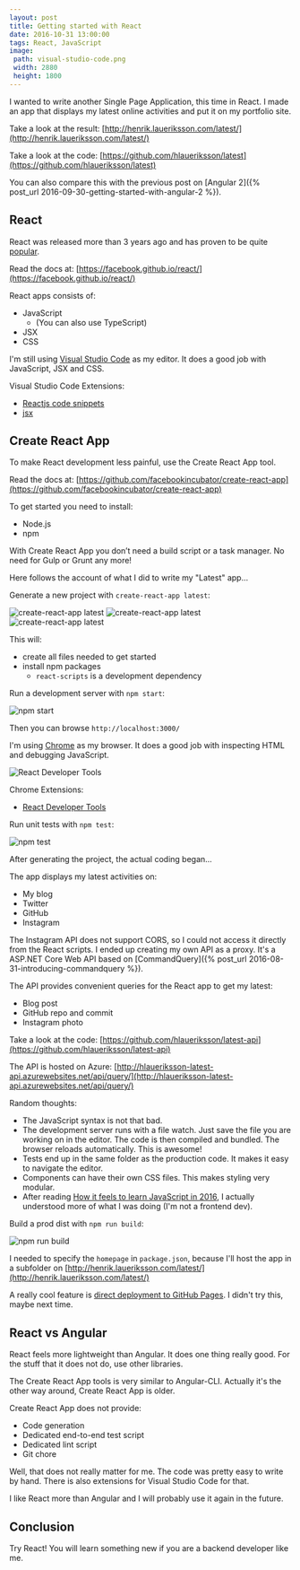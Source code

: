 ```yaml
---
layout: post
title: Getting started with React
date: 2016-10-31 13:00:00
tags: React, JavaScript
image:
 path: visual-studio-code.png
 width: 2880
 height: 1800
---
```


I wanted to write another Single Page Application, this time in React. I made an app that displays my latest online activities and put it on my portfolio site.

Take a look at the result: [http://henrik.laueriksson.com/latest/](http://henrik.laueriksson.com/latest/)

Take a look at the code: [https://github.com/hlaueriksson/latest](https://github.com/hlaueriksson/latest)

You can also compare this with the previous post on [Angular 2]({% post_url 2016-09-30-getting-started-with-angular-2 %}).

## React

React was released more than 3 years ago and has proven to be quite [popular](https://github.com/facebook/react/wiki/Sites-Using-React).

Read the docs at: [https://facebook.github.io/react/](https://facebook.github.io/react/)

React apps consists of:

* JavaScript
    * (You can also use TypeScript)
* JSX
* CSS

I'm still using [Visual Studio Code](https://code.visualstudio.com) as my editor. It does a good job with JavaScript, JSX and CSS.

Visual Studio Code Extensions:

* [Reactjs code snippets](https://marketplace.visualstudio.com/items?itemName=xabikos.ReactSnippets)
* [jsx](https://marketplace.visualstudio.com/items?itemName=TwentyChung.jsx)

## Create React App

To make React development less painful, use the Create React App tool.

Read the docs at: [https://github.com/facebookincubator/create-react-app](https://github.com/facebookincubator/create-react-app)

To get started you need to install:

* Node.js
* npm

With Create React App you don’t need a build script or a task manager. No need for Gulp or Grunt any more!

Here follows the account of what I did to write my "Latest" app...

Generate a new project with `create-react-app latest`:

![create-react-app latest](create-react-app-0.png)
![create-react-app latest](create-react-app-1.png)
![create-react-app latest](create-react-app-2.png)

This will:

* create all files needed to get started
* install npm packages
    * `react-scripts` is a development dependency

Run a development server with `npm start`:

![npm start](npm-start.png)

Then you can browse `http://localhost:3000/`

I'm using [Chrome](https://www.google.com/chrome) as my browser. It does a good job with inspecting HTML and debugging JavaScript.

![React Developer Tools](react-devtools.png)

Chrome Extensions:

* [React Developer Tools](https://github.com/facebook/react-devtools)

Run unit tests with `npm test`:

![npm test](npm-test.png)

After generating the project, the actual coding began...

The app displays my latest activities on:

* My blog
* Twitter
* GitHub
* Instagram

The Instagram API does not support CORS, so I could not access it directly from the React scripts. I ended up creating my own API as a proxy. It's a ASP.NET Core Web API based on [CommandQuery]({% post_url 2016-08-31-introducing-commandquery %}). 

The API provides convenient queries for the React app to get my latest:

* Blog post
* GitHub repo and commit
* Instagram photo

Take a look at the code: [https://github.com/hlaueriksson/latest-api](https://github.com/hlaueriksson/latest-api)

The API is hosted on Azure: [http://hlaueriksson-latest-api.azurewebsites.net/api/query/](http://hlaueriksson-latest-api.azurewebsites.net/api/query/)

Random thoughts:

* The JavaScript syntax is not that bad.
* The development server runs with a file watch. Just save the file you are working on in the editor. The code is then compiled and bundled. The browser reloads automatically. This is awesome!
* Tests end up in the same folder as the production code. It makes it easy to navigate the editor. 
* Components can have their own CSS files. This makes styling very modular.
* After reading [How it feels to learn JavaScript in 2016](https://hackernoon.com/how-it-feels-to-learn-javascript-in-2016-d3a717dd577f#.vq745pjp5), I actually understood more of what I was doing (I'm not a frontend dev).

Build a prod dist with `npm run build`:

![npm run build](npm-run-build.png)

I needed to specify the `homepage` in `package.json`, because I'll host the app in a subfolder on [http://henrik.laueriksson.com/latest/](http://henrik.laueriksson.com/latest/)

A really cool feature is [direct deployment to GitHub Pages](https://github.com/facebookincubator/create-react-app/blob/master/packages/react-scripts/template/README.md#github-pages). I didn't try this, maybe next time.

## React vs Angular

React feels more lightweight than Angular. It does one thing really good. For the stuff that it does not do, use other libraries.

The Create React App tools is very similar to Angular-CLI. Actually it's the other way around, Create React App is older.

Create React App does not provide:

* Code generation
* Dedicated end-to-end test script
* Dedicated lint script
* Git chore

Well, that does not really matter for me. The code was pretty easy to write by hand. There is also extensions for Visual Studio Code for that.

I like React more than Angular and I will probably use it again in the future.

## Conclusion

Try React! You will learn something new if you are a backend developer like me.
